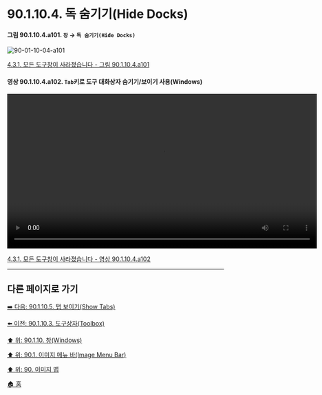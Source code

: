 # 90.1.10.4. 독 숨기기(Hide Docks)

<a id="90-01-10-04-a101"></a>

#### 그림 90.1.10.4.a101. `창` → `독 숨기기(Hide Docks)`
![90-01-10-04-a101](https://github.com/wonder13662/gimp/assets/15767104/c77841db-f66d-471d-870a-714f3c2ecb78)

[4.3.1. 모든 도구창이 사라졌습니다 - 그림 90.1.10.4.a101](./04-03-01-all-tool-windows-are-missing.md#90-01-10-04-a101)

<a id="90-01-10-04-a102"></a>

#### 영상 90.1.10.4.a102. `Tab`키로 도구 대화상자 숨기기/보이기 사용(Windows)
<video controls="controls" width="720" environment="MacOS:Sonoma 14.2.1 GIMP 2.10.36" src="https://github.com/wonder13662/gimp/assets/15767104/cb3e7385-20be-49ba-b5ce-33746c2b0ab0"></video>

[4.3.1. 모든 도구창이 사라졌습니다 - 영상 90.1.10.4.a102](./04-03-01-all-tool-windows-are-missing.md#90-01-10-04-a102)

***

## 다른 페이지로 가기

[➡️ 다음: 90.1.10.5. 탭 보이기(Show Tabs)](./90-01-10-05-show_tabs.md)

[⬅️ 이전: 90.1.10.3. 도구상자(Toolbox)](./90-01-10-03-toolbox.md)

[⬆️ 위: 90.1.10. 창(Windows)](./90-01-10-00-windows.md)

[⬆️ 위: 90.1. 이미지 메뉴 바(Image Menu Bar)](./90-01-00-image-menu-bar.md)

[⬆️ 위: 90. 이미지 맵](./90-00-image-map.md)

[🏠 홈](./00-home.md)
